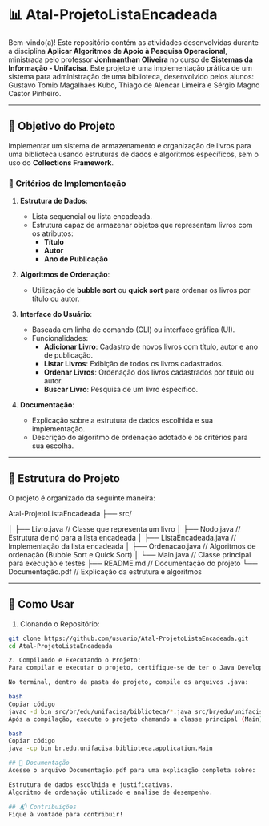 # 📊 Atal-ProjetoListaEncadeada

Bem-vindo(a)! Este repositório contém as atividades desenvolvidas durante a disciplina **Aplicar Algoritmos de Apoio à Pesquisa Operacional**, ministrada pelo professor **Jonhnanthan Oliveira** no curso de **Sistemas da Informação - Unifacisa**. Este projeto é uma implementação prática de um sistema para administração de uma biblioteca, desenvolvido pelos alunos: Gustavo Tomio Magalhaes Kubo, Thiago de Alencar Limeira e Sérgio Magno Castor Pinheiro.

---

## 🎯 Objetivo do Projeto

Implementar um sistema de armazenamento e organização de livros para uma biblioteca usando estruturas de dados e algoritmos específicos, sem o uso do **Collections Framework**.

### 📌 Critérios de Implementação

1. **Estrutura de Dados**:
   - Lista sequencial ou lista encadeada.
   - Estrutura capaz de armazenar objetos que representam livros com os atributos:
     - **Título**
     - **Autor**
     - **Ano de Publicação**

2. **Algoritmos de Ordenação**:
   - Utilização de **bubble sort** ou **quick sort** para ordenar os livros por título ou autor.

3. **Interface do Usuário**:
   - Baseada em linha de comando (CLI) ou interface gráfica (UI).
   - Funcionalidades:
     - **Adicionar Livro**: Cadastro de novos livros com título, autor e ano de publicação.
     - **Listar Livros**: Exibição de todos os livros cadastrados.
     - **Ordenar Livros**: Ordenação dos livros cadastrados por título ou autor.
     - **Buscar Livro**: Pesquisa de um livro específico.

4. **Documentação**:
   - Explicação sobre a estrutura de dados escolhida e sua implementação.
   - Descrição do algoritmo de ordenação adotado e os critérios para sua escolha.

---

## 📂 Estrutura do Projeto

O projeto é organizado da seguinte maneira:

Atal-ProjetoListaEncadeada
├── src/

│   ├── Livro.java               // Classe que representa um livro
│   ├── Nodo.java                // Estrutura de nó para a lista encadeada
│   ├── ListaEncadeada.java      // Implementação da lista encadeada
│   ├── Ordenacao.java           // Algoritmos de ordenação (Bubble Sort e Quick Sort)
│   └── Main.java                // Classe principal para execução e testes
├── README.md                    // Documentação do projeto
└── Documentação.pdf             // Explicação da estrutura e algoritmos

---

## 🚀 Como Usar

1. Clonando o Repositório:

```bash
git clone https://github.com/usuario/Atal-ProjetoListaEncadeada.git
cd Atal-ProjetoListaEncadeada

2. Compilando e Executando o Projeto:
Para compilar e executar o projeto, certifique-se de ter o Java Development Kit (JDK) instalado.

No terminal, dentro da pasta do projeto, compile os arquivos .java:

bash
Copiar código
javac -d bin src/br/edu/unifacisa/biblioteca/*.java src/br/edu/unifacisa/biblioteca/application/*.java
Após a compilação, execute o projeto chamando a classe principal (Main):

bash
Copiar código
java -cp bin br.edu.unifacisa.biblioteca.application.Main

## 📝 Documentação
Acesse o arquivo Documentação.pdf para uma explicação completa sobre:

Estrutura de dados escolhida e justificativas.
Algoritmo de ordenação utilizado e análise de desempenho.

## 📬 Contribuições
Fique à vontade para contribuir!
